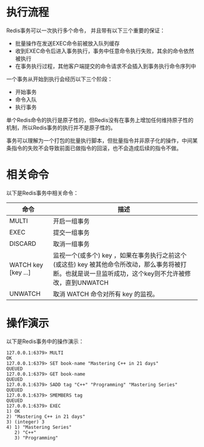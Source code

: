 # 执行流程

Redis事务可以一次执行多个命令， 并且带有以下三个重要的保证：

- 批量操作在发送EXEC命令前被放入队列缓存
- 收到EXEC命令后进入事务执行，事务中任意命令执行失败，其余的命令依然被执行
- 在事务执行过程，其他客户端提交的命令请求不会插入到事务执行命令序列中

一个事务从开始到执行会经历以下三个阶段：

- 开始事务
- 命令入队
- 执行事务

单个Redis命令的执行是原子性的，但Redis没有在事务上增加任何维持原子性的机制，所以Redis事务的执行并不是原子性的。

事务可以理解为一个打包的批量执行脚本，但批量指令并非原子化的操作，中间某条指令的失败不会导致前面已做指令的回滚，也不会造成后续的指令不做。



# 相关命令

以下是Redis事务中相关命令：

| 命令                | 描述                                                         |
| ------------------- | ------------------------------------------------------------ |
| MULTI               | 开启一组事务                                                 |
| EXEC                | 提交一组事务                                                 |
| DISCARD             | 取消一组事务                                                 |
| WATCH key [key ...] | 监视一个(或多个) key ，如果在事务执行之前这个(或这些) key 被其他命令所改动，那么事务将被打断。也就是说一旦监听成功，这个key则不允许被修改，直到UNWATCH |
| UNWATCH             | 取消 WATCH 命令对所有 key 的监视。                           |



# 操作演示

以下是Redis事务中的操作演示：

```
127.0.0.1:6379> MULTI
OK
127.0.0.1:6379> SET book-name "Mastering C++ in 21 days"
QUEUED
127.0.0.1:6379> GET book-name
QUEUED
127.0.0.1:6379> SADD tag "C++" "Programming" "Mastering Series"
QUEUED
127.0.0.1:6379> SMEMBERS tag
QUEUED
127.0.0.1:6379> EXEC
1) OK
2) "Mastering C++ in 21 days"
3) (integer) 3
4) 1) "Mastering Series"
   2) "C++"
   3) "Programming"
```